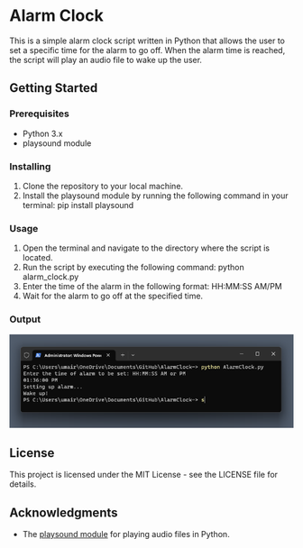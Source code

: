 # Alarm Clock

This is a simple alarm clock script written in Python that allows the user to set a specific time for the alarm to go off. When the alarm time is reached, the script will play an audio file to wake up the user.

## Getting Started

### Prerequisites

- Python 3.x
- playsound module

### Installing

1. Clone the repository to your local machine.
2. Install the playsound module by running the following command in your terminal:
    pip install playsound

### Usage

1. Open the terminal and navigate to the directory where the script is located.
2. Run the script by executing the following command:
    python alarm_clock.py
3. Enter the time of the alarm in the following format: HH:MM:SS AM/PM
4. Wait for the alarm to go off at the specified time.

### Output

![Output](Output.png "Output")

## License

This project is licensed under the MIT License - see the LICENSE file for details.

## Acknowledgments

- The [playsound module](https://pypi.org/project/playsound/) for playing audio files in Python.
